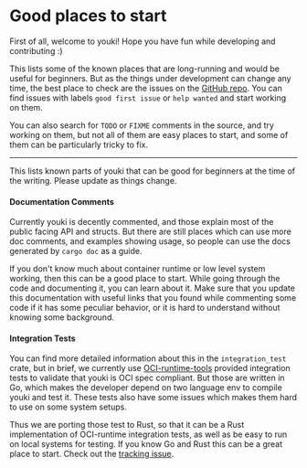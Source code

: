 # Good places to start

First of all, welcome to youki! Hope you have fun while developing and contributing :)

This lists some of the known places that are long-running and would be useful for beginners. But as the things under development can change any time, the best place to check are the issues on the [GitHub repo](https://github.com/containers/youki/issues). You can find issues with labels `good first issue` or `help wanted` and start working on them.

You can also search for `TODO` or `FIXME` comments in the source, and try working on them, but not all of them are easy places to start, and some of them can be particularly tricky to fix.

---

This lists known parts of youki that can be good for beginners at the time of the writing. Please update as things change.

#### Documentation Comments

Currently youki is decently commented, and those explain most of the public facing API and structs. But there are still places which can use more doc comments, and examples showing usage, so people can use the docs generated by `cargo doc` as a guide.

If you don't know much about container runtime or low level system working, then this can be a good place to start. While going through the code and documenting it, you can learn about it. Make sure that you update this documentation with useful links that you found while commenting some code if it has some peculiar behavior, or it is hard to understand without knowing some background.

#### Integration Tests

You can find more detailed information about this in the `integration_test` crate, but in brief, we currently use [OCI-runtime-tools](https://github.com/opencontainers/runtime-tools) provided integration tests to validate that youki is OCI spec compliant. But those are written in Go, which makes the developer depend on two language env to compile youki and test it. These tests also have some issues which makes them hard to use on some system setups.

Thus we are porting those test to Rust, so that it can be a Rust implementation of OCI-runtime integration tests, as well as be easy to run on local systems for testing. If you know Go and Rust this can be a great place to start. Check out the [tracking issue](https://github.com/containers/youki/issues/361).
